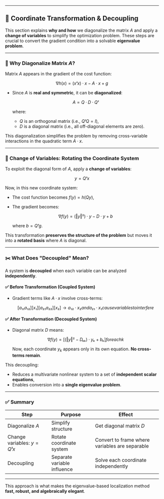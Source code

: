 
---

## 🔄 Coordinate Transformation & Decoupling

This section explains **why and how** we diagonalize the matrix $A$ and apply a **change of variables** to simplify the optimization problem. These steps are crucial to convert the gradient condition into a solvable **eigenvalue problem**.

---

### 📌 Why Diagonalize Matrix $A$?

Matrix $A$ appears in the gradient of the cost function:

```math
∇h(x) = (xᵗx)·x - A·x + g
```

* Since $A$ is **real and symmetric**, it can be **diagonalized**:

  ```math
  A = Q·D·Qᵗ
  ```

  where:

  * $Q$ is an orthogonal matrix (i.e., $QᵗQ = I$),
  * $D$ is a diagonal matrix (i.e., all off-diagonal elements are zero).

This diagonalization simplifies the problem by removing cross-variable interactions in the quadratic term $A·x$.

---

### 🔁 Change of Variables: Rotating the Coordinate System

To exploit the diagonal form of $A$, apply a **change of variables**:

```math
y = Qᵗx
```

Now, in this new coordinate system:

* The cost function becomes $f(y) = h(Qy)$,
* The gradient becomes:

  ```math
  ∇f(y) = (‖y‖²)·y - D·y + b
  ```

  where $b = Qᵗg$.

This transformation **preserves the structure of the problem** but moves it into a **rotated basis** where $A$ is diagonal.

---

### ✂️ What Does "Decoupled" Mean?

A system is **decoupled** when each variable can be analyzed **independently**.

#### ✅ Before Transformation (Coupled System)

* Gradient terms like $A·x$ involve cross-terms:

  ```math
  [a₁₁ a₁₂] [x₁]
  [a₂₁ a₂₂] [x₂]
  → a₁₂·x₂ and a₂₁·x₁ cause variables to interfere
  ```

#### ✅ After Transformation (Decoupled System)

* Diagonal matrix $D$ means:

  ```math
  ∇f(y) = [(‖y‖² - Dₖₖ)·yₖ + bₖ] for each k
  ```

  Now, each coordinate $y_k$ appears only in its own equation. **No cross-terms remain**.

This decoupling:

* Reduces a multivariate nonlinear system to a set of **independent scalar equations**,
* Enables conversion into a **single eigenvalue problem**.

---

### ✅ Summary

| Step                        | Purpose                     | Effect                                         |
| --------------------------- | --------------------------- | ---------------------------------------------- |
| Diagonalize $A$             | Simplify structure          | Get diagonal matrix $D$                        |
| Change variables: $y = Qᵗx$ | Rotate coordinate system    | Convert to frame where variables are separable |
| Decoupling                  | Separate variable influence | Solve each coordinate independently            |

---

This approach is what makes the eigenvalue-based localization method **fast, robust, and algebraically elegant**.
